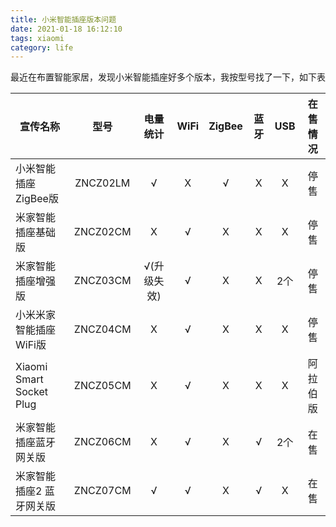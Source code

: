 ```yaml
---
title: 小米智能插座版本问题
date: 2021-01-18 16:12:10
tags: xiaomi
category: life
---
```


最近在布置智能家居，发现小米智能插座好多个版本，我按型号找了一下，如下表

| 宣传名称                 |   型号   |  电量统计   | WiFi | ZigBee | 蓝牙 | USB  | 在售情况 |
| ------------------------ | :------: | :---------: | :--: | :----: | :--: | :--: | :------: |
| 小米智能插座ZigBee版     | ZNCZ02LM |      √      |  X   |   √    |  X   |  X   |   停售   |
| 米家智能插座基础版       | ZNCZ02CM |      X      |  √   |   X    |  X   |  X   |   停售   |
| 米家智能插座增强版       | ZNCZ03CM | √(升级失效) |  √   |   X    |  X   | 2个  |   停售   |
| 小米米家智能插座WiFi版   | ZNCZ04CM |      X      |  √   |   X    |  X   |  X   |   停售   |
| Xiaomi Smart Socket Plug | ZNCZ05CM |      X      |  √   |   X    |  X   |  X   | 阿拉伯版 |
| 米家智能插座蓝牙网关版   | ZNCZ06CM |      X      |  √   |   X    |  √   | 2个  |   在售   |
| 米家智能插座2 蓝牙网关版 | ZNCZ07CM |      √      |  √   |   X    |  √   |  X   |   在售   |